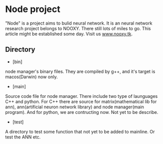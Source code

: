 # Node project
"Node" is a project aims to bulid neural network. It is an neural network research project belongs to NOOXY. There still lots of miles to go. This article might be established some day. Visit us www.nooxy.tk.
## Directory
- [bin]

node manager's binary files. They are compiled by g++, and it's target is macos(Darwin) now only.

- [main]

Source code file for node manager. There include two type of launguages C++ and python.
For C++ there are source for matrix(mathematical lib for ann), ann(artificial neuron network library) and node manager(main program).
And for python, we are contructing now. Not yet to be describe.

- [test]

A directory to test some function that not yet to be added to mainline. Or test the ANN etc.
